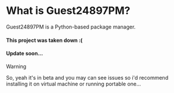 # What is Guest24897PM?
Guest24897PM is a Python-based package manager.

#### This project was taken down :(
#### Update soon...

> [!WARNING]
> So, yeah it's in beta and you may can see issues so i'd recommend installing it on virtual machine or running portable one...
